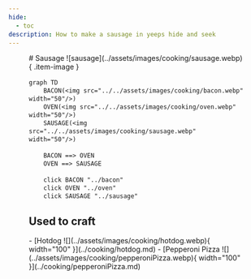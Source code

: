 ```yaml
---
hide:
  - toc
description: How to make a sausage in yeeps hide and seek
---
```

<figure markdown="1">
# Sausage
![sausage](../assets/images/cooking/sausage.webp){ .item-image }

```mermaid
graph TD
    BACON(<img src="../../assets/images/cooking/bacon.webp" width="50"/>)
    OVEN(<img src="../../assets/images/cooking/oven.webp" width="50"/>)
    SAUSAGE(<img src="../../assets/images/cooking/sausage.webp" width="50"/>)

    BACON ==> OVEN
    OVEN ==> SAUSAGE

    click BACON "../bacon"
    click OVEN "../oven"
    click SAUSAGE "../sausage"
```

## Used to craft

<div class="grid cards" markdown>
- [Hotdog ![](../assets/images/cooking/hotdog.webp){ width="100" }](../cooking/hotdog.md)
- [Pepperoni Pizza ![](../assets/images/cooking/pepperoniPizza.webp){ width="100" }](../cooking/pepperoniPizza.md)
</div>

</figure>